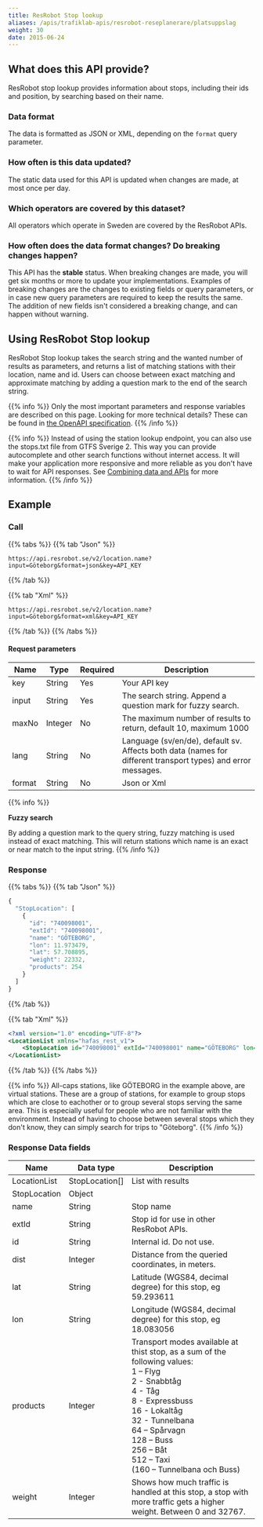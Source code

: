 ```yaml
---
title: ResRobot Stop lookup
aliases: /apis/trafiklab-apis/resrobot-reseplanerare/platsuppslag
weight: 30
date: 2015-06-24
---
```


## What does this API provide?

ResRobot stop lookup provides information about stops, including their ids and position, by searching based on their
name.

### Data format

The data is formatted as JSON or XML, depending on the `format` query parameter.

### How often is this data updated?

The static data used for this API is updated when changes are made, at most once per day.

### Which operators are covered by this dataset?

All operators which operate in Sweden are covered by the ResRobot APIs.

### How often does the data format changes? Do breaking changes happen?

This API has the **stable** status. When breaking changes are made, you will get six months or more to update your
implementations. Examples of breaking changes are the changes to existing fields or query parameters, or in case new
query parameters are required to keep the results the same. The addition of new fields isn't considered a breaking
change, and can happen without warning.

## Using ResRobot Stop lookup

ResRobot Stop lookup takes the search string and the wanted number of results as parameters, and returns a list of
matching stations with their location, name and id. Users can choose between exact matching and approximate matching by
adding a question mark to the end of the search string.

{{% info %}}
Only the most important parameters and response variables are described on this page. Looking for more technical
details? These can be found in [the OpenAPI specification](api-spec.md).
{{% /info %}}

{{% info %}} Instead of using the station lookup endpoint, you can also use the stops.txt file from GTFS
Sverige 2. This way you can provide autocomplete and other search functions without internet access. It will make your
application more responsive and more reliable as you don't have to wait for API responses.
See [Combining data and APIs](docs/using-trafiklab-data/combining-data/) for more information. {{% /info %}}

## Example

### Call

{{% tabs %}} {{% tab "Json" %}}

```text
https://api.resrobot.se/v2/location.name?input=Göteborg&format=json&key=API_KEY
```

{{% /tab %}}

{{% tab "Xml" %}}

```text
https://api.resrobot.se/v2/location.name?input=Göteborg&format=xml&key=API_KEY
```

{{% /tab %}} {{% /tabs %}}

#### Request parameters

| **Name**        | **Type** | **Required** | **Description**                                                                                                                                    |
| --------------- | ----------- | ---------------- | -------------------------------------------------------------------------------------------------------------------------------------------------- |
| key             | String      | Yes               | Your API key                                                                                                                                    |
| input           | String      | Yes               | The search string. Append a question mark for fuzzy search.                                                                                                      |
| maxNo           | Integer     | No              | The maximum number of results to return, default 10, maximum 1000                                                                         |
| lang            | String      | No              | Language (sv/en/de), default sv. Affects both data (names for different transport types) and error messages.
| format          | String      | No              | Json or Xml |

{{% info %}}

**Fuzzy search**

By adding a question mark to the query string, fuzzy matching is used instead of exact matching. This will return
stations which name is an exact or near match to the input string.
{{% /info %}}

### Response

{{% tabs %}} {{% tab "Json" %}}

```javascript
{
  "StopLocation": [
    {
      "id": "740098001",
      "extId": "740098001",
      "name": "GÖTEBORG",
      "lon": 11.973479,
      "lat": 57.708895,
      "weight": 22332,
      "products": 254
    }
  ]
}
```

{{% /tab %}}

{{% tab "Xml" %}}

```xml
<?xml version="1.0" encoding="UTF-8"?>
<LocationList xmlns="hafas_rest_v1">
    <StopLocation id="740098001" extId="740098001" name="GÖTEBORG" lon="11.973479" lat="57.708895" weight="22332" products="254"/>
</LocationList>
```

{{% /tab %}} {{% /tabs %}}

{{% info %}} All-caps stations, like GÖTEBORG in the example above, are virtual stations. These are a group
of stations, for example to group stops which are close to eachother or to group several stops serving the same area.
This is especially useful for people who are not familiar with the environment. Instead of having to choose between
several stops which they don't know, they can simply search for trips to "Göteborg". {{% /info %}}



### Response Data fields

| **Name**     | **Data type**               | **Description**                                                                                                                                                                                                                                                         |
| ------------ | --------------------------- | ----------------------------------------------------------------------------------------------------------------------------------------------------------------------------------------------------------------------------------------------------------------------- |
| LocationList | StopLocation[]              | List with results                                                                                                                                                                                                          |
| StopLocation | Object                      |                                                                                                                                                                                                                                                                         |
| name         | String                      | Stop name                                                                                                                                                                                                                                                     |
| extId        | String                      | Stop id for use in other ResRobot APIs.                                                                                                                                                                                                                                    |
| id           | String                      | Internal id. Do not use.                                                              |
| dist         | Integer                     | Distance from the queried coordinates, in meters.                                                                                                                                                                                                                      |
| lat          | String                      | Latitude (WGS84, decimal degree) for this stop, eg 59.293611                                                                                                                                                                                                                           |
| lon          | String                      | Longitude (WGS84, decimal degree) for this stop, eg 18.083056                                                                                                                                                                                                                          |
| products     | Integer                     | Transport modes available at thist stop, as a sum of the following values:<br>1 – Flyg<br>2 - Snabbtåg<br>4 - Tåg<br>8 - Expressbuss<br>16 - Lokaltåg<br>32 - Tunnelbana<br>64 – Spårvagn<br>128 – Buss<br>256 – Båt<br>512 – Taxi<br>(160 – Tunnelbana och Buss) |
| weight       | Integer                     | Shows how much traffic is handled at this stop, a stop with more traffic gets a higher weight. Between 0 and 32767.              |
